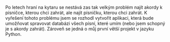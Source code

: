 Po letech hraní na kytaru se nestává zas tak velkým problém najít akordy k písničce, kterou chci zahrát, ale najít písničku, kterou chci zahrát. K vyřešení tohoto problému jsem se rozhodl vytvořit aplikaci, která bude umožňovat spravovat databázi všech písní, které umím (nebo jsem schopný je s akordy zahrát). Zároveň se jedná o můj první větší projekt v jazyku Python.

